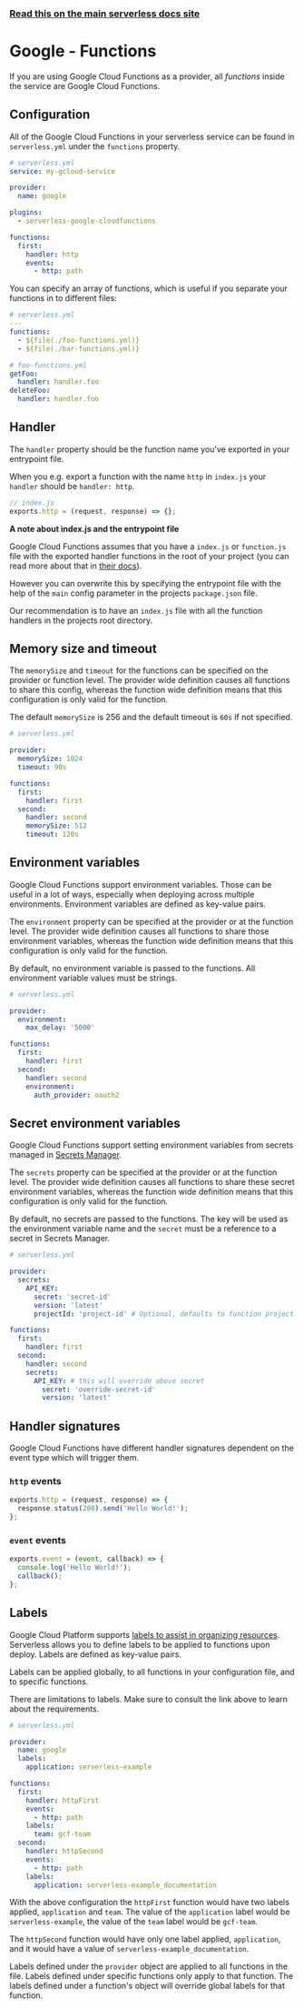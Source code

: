<!--
title: Serverless Framework - Google Cloud Functions Guide - Functions
menuText: Functions
menuOrder: 5
description: How to configure Google Cloud Functions in the Serverless Framework
layout: Doc
-->

<!-- DOCS-SITE-LINK:START automatically generated  -->

### [Read this on the main serverless docs site](https://www.serverless.com/framework/docs/providers/google/guide/functions)

<!-- DOCS-SITE-LINK:END -->

# Google - Functions

If you are using Google Cloud Functions as a provider, all _functions_ inside the service are Google Cloud Functions.

## Configuration

All of the Google Cloud Functions in your serverless service can be found in `serverless.yml` under the `functions` property.

```yml
# serverless.yml
service: my-gcloud-service

provider:
  name: google

plugins:
  - serverless-google-cloudfunctions

functions:
  first:
    handler: http
    events:
      - http: path
```

You can specify an array of functions, which is useful if you separate your functions in to different files:

```yml
# serverless.yml
---
functions:
  - ${file(./foo-functions.yml)}
  - ${file(./bar-functions.yml)}
```

```yml
# foo-functions.yml
getFoo:
  handler: handler.foo
deleteFoo:
  handler: handler.foo
```

## Handler

The `handler` property should be the function name you've exported in your entrypoint file.

When you e.g. export a function with the name `http` in `index.js` your `handler` should be `handler: http`.

```javascript
// index.js
exports.http = (request, response) => {};
```

**A note about index.js and the entrypoint file**

Google Cloud Functions assumes that you have a `index.js` or `function.js` file with the exported handler functions in the root of your project (you can read more about that in [their docs](https://cloud.google.com/functions/docs/deploying/)).

However you can overwrite this by specifying the entrypoint file with the help of the `main` config parameter in the projects `package.json` file.

Our recommendation is to have an `index.js` file with all the function handlers in the projects root directory.

## Memory size and timeout

The `memorySize` and `timeout` for the functions can be specified on the provider or function level. The provider wide definition causes all functions to share this config, whereas the function wide definition means that this configuration is only valid for the function.

The default `memorySize` is 256 and the default timeout is `60s` if not specified.

```yml
# serverless.yml

provider:
  memorySize: 1024
  timeout: 90s

functions:
  first:
    handler: first
  second:
    handler: second
    memorySize: 512
    timeout: 120s
```

## Environment variables

Google Cloud Functions support environment variables. Those can be useful in a lot of ways, especially when deploying across multiple environments. Environment variables are defined as key-value pairs.

The `environment` property can be specified at the provider or at the function level. The provider wide definition causes all functions to share those environment variables, whereas the function wide definition means that this configuration is only valid for the function.

By default, no environment variable is passed to the functions. All environment variable values must be strings.

```yml
# serverless.yml

provider:
  environment:
    max_delay: '5000'

functions:
  first:
    handler: first
  second:
    handler: second
    environment:
      auth_provider: oauth2
```


## Secret environment variables

Google Cloud Functions support setting environment variables from secrets managed in [Secrets Manager](https://cloud.google.com/secret-manager).

The `secrets` property can be specified at the provider or at the function level. The provider wide definition causes all functions to share these secret environment variables, whereas the function wide definition means that this configuration is only valid for the function.

By default, no secrets are passed to the functions. The key will be used as the environment variable name and the `secret` must be a reference to a secret in Secrets Manager.

```yml
# serverless.yml

provider:
  secrets:
    API_KEY:
      secret: 'secret-id'
      version: 'latest'
      projectId: 'project-id' # Optional, defaults to function project

functions:
  first:
    handler: first
  second:
    handler: second
    secrets:
      API_KEY: # this will override above secret
        secret: 'override-secret-id'
        version: 'latest'
```

## Handler signatures

Google Cloud Functions have different handler signatures dependent on the event type which will trigger them.

### `http` events

```javascript
exports.http = (request, response) => {
  response.status(200).send('Hello World!');
};
```

### `event` events

```javascript
exports.event = (event, callback) => {
  console.log('Hello World!');
  callback();
};
```

## Labels

Google Cloud Platform supports [labels to assist in organizing resources](https://cloud.google.com/resource-manager/docs/creating-managing-labels).
Serverless allows you to define labels to be applied to functions upon deploy.
Labels are defined as key-value pairs.

Labels can be applied globally, to all functions in your configuration file, and to specific functions.

There are limitations to labels. Make sure to consult the link above to learn about the requirements.

```yml
# serverless.yml

provider:
  name: google
  labels:
    application: serverless-example

functions:
  first:
    handler: httpFirst
    events:
      - http: path
    labels:
      team: gcf-team
  second:
    handler: httpSecond
    events:
      - http: path
    labels:
      application: serverless-example_documentation
```

With the above configuration the `httpFirst` function would have two labels applied, `application` and `team`.
The value of the `application` label would be `serverless-example`, the value of the `team` label would be `gcf-team`.

The `httpSecond` function would have only one label applied, `application`, and it would have a value of `serverless-example_documentation`.

Labels defined under the `provider` object are applied to all functions in the file.
Labels defined under specific functions only apply to that function.
The labels defined under a function's object will override global labels for that function.
